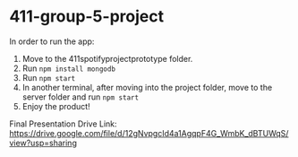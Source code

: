 # 411-group-5-project

In order to run the app:
1) Move to the 411spotifyprojectprototype folder.
2) Run `npm install mongodb`
3) Run `npm start`
4) In another terminal, after moving into the project folder, move to the server folder and run `npm start`
5) Enjoy the product!

Final Presentation Drive Link: https://drive.google.com/file/d/12gNvpgcId4a1AgqpF4G_WmbK_dBTUWqS/view?usp=sharing
